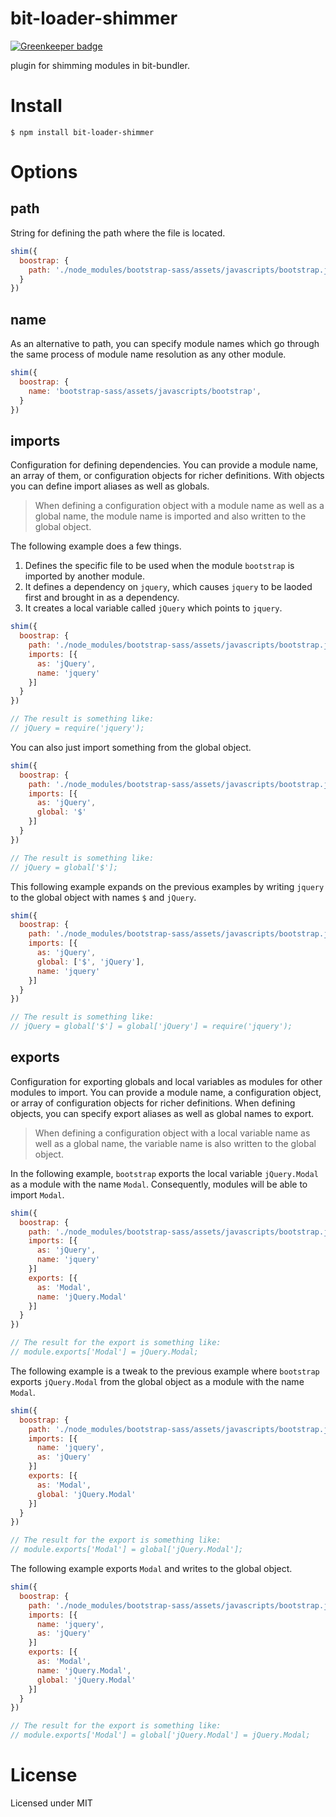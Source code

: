 # bit-loader-shimmer

[![Greenkeeper badge](https://badges.greenkeeper.io/MiguelCastillo/bit-loader-shimmer.svg)](https://greenkeeper.io/)

plugin for shimming modules in bit-bundler.

# Install

`$ npm install bit-loader-shimmer`


# Options

## path

String for defining the path where the file is located.

``` javascript
shim({
  boostrap: {
    path: './node_modules/bootstrap-sass/assets/javascripts/bootstrap.js',
  }
})
```


## name

As an alternative to path, you can specify module names which go through the same process of module name resolution as any other module.

``` javascript
shim({
  boostrap: {
    name: 'bootstrap-sass/assets/javascripts/bootstrap',
  }
})
```


## imports

Configuration for defining dependencies. You can provide a module name, an array of them, or configuration objects for richer definitions. With objects you can define import aliases as well as globals.

> When defining a configuration object with a module name as well as a global name, the module name is imported and also written to the global object.

The following example does a few things.

1. Defines the specific file to be used when the module `bootstrap` is imported by another module.
2. It defines a dependency on `jquery`, which causes `jquery` to be laoded first and brought in as a dependency.
3. It creates a local variable called `jQuery` which points to `jquery`.

``` javascript
shim({
  boostrap: {
    path: './node_modules/bootstrap-sass/assets/javascripts/bootstrap.js',
    imports: [{
      as: 'jQuery',
      name: 'jquery'
    }]
  }
})

// The result is something like:
// jQuery = require('jquery');
```

You can also just import something from the global object.

``` javascript
shim({
  boostrap: {
    path: './node_modules/bootstrap-sass/assets/javascripts/bootstrap.js',
    imports: [{
      as: 'jQuery',
      global: '$'
    }]
  }
})

// The result is something like:
// jQuery = global['$'];
```

This following example expands on the previous examples by writing `jquery` to the global object with names `$` and `jQuery`.

``` javascript
shim({
  boostrap: {
    path: './node_modules/bootstrap-sass/assets/javascripts/bootstrap.js',
    imports: [{
      as: 'jQuery',
      global: ['$', 'jQuery'],
      name: 'jquery'
    }]
  }
})

// The result is something like:
// jQuery = global['$'] = global['jQuery'] = require('jquery');
```


## exports

Configuration for exporting globals and local variables as modules for other modules to import. You can provide a module name, a configuration object, or array of configuration objects for richer definitions. When defining objects, you can specify export aliases as well as global names to export.

> When defining a configuration object with a local variable name as well as a global name, the variable name is also written to the global object.


In the following example, `bootstrap` exports the local variable `jQuery.Modal` as a module with the name `Modal`. Consequently, modules will be able to import `Modal`.

``` javascript
shim({
  boostrap: {
    path: './node_modules/bootstrap-sass/assets/javascripts/bootstrap.js',
    imports: [{
      as: 'jQuery',
      name: 'jquery'
    }]
    exports: [{
      as: 'Modal',
      name: 'jQuery.Modal'
    }]
  }
})

// The result for the export is something like:
// module.exports['Modal'] = jQuery.Modal;
```

The following example is a tweak to the previous example where `bootstrap` exports `jQuery.Modal` from the global object as a module with the name `Modal`.

``` javascript
shim({
  boostrap: {
    path: './node_modules/bootstrap-sass/assets/javascripts/bootstrap.js',
    imports: [{
      name: 'jquery',
      as: 'jQuery'
    }]
    exports: [{
      as: 'Modal',
      global: 'jQuery.Modal'
    }]
  }
})

// The result for the export is something like:
// module.exports['Modal'] = global['jQuery.Modal'];
```

The following example exports `Modal` and writes to the global object.

``` javascript
shim({
  boostrap: {
    path: './node_modules/bootstrap-sass/assets/javascripts/bootstrap.js',
    imports: [{
      name: 'jquery',
      as: 'jQuery'
    }]
    exports: [{
      as: 'Modal',
      name: 'jQuery.Modal',
      global: 'jQuery.Modal'
    }]
  }
})

// The result for the export is something like:
// module.exports['Modal'] = global['jQuery.Modal'] = jQuery.Modal;
```


# License

Licensed under MIT

